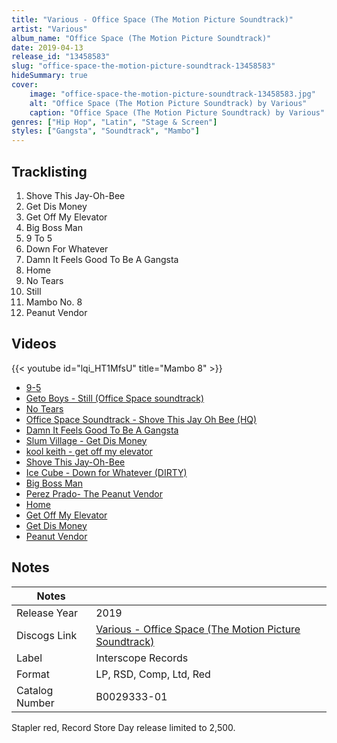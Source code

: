 ```yaml
---
title: "Various - Office Space (The Motion Picture Soundtrack)"
artist: "Various"
album_name: "Office Space (The Motion Picture Soundtrack)"
date: 2019-04-13
release_id: "13458583"
slug: "office-space-the-motion-picture-soundtrack-13458583"
hideSummary: true
cover:
    image: "office-space-the-motion-picture-soundtrack-13458583.jpg"
    alt: "Office Space (The Motion Picture Soundtrack) by Various"
    caption: "Office Space (The Motion Picture Soundtrack) by Various"
genres: ["Hip Hop", "Latin", "Stage & Screen"]
styles: ["Gangsta", "Soundtrack", "Mambo"]
---
```


## Tracklisting
1. Shove This Jay-Oh-Bee
2. Get Dis Money
3. Get Off My Elevator
4. Big Boss Man
5. 9 To 5
6. Down For Whatever
7. Damn It Feels Good To Be A Gangsta
8. Home
9. No Tears
10. Still
11. Mambo No. 8
12. Peanut Vendor

## Videos
{{< youtube id="lqi_HT1MfsU" title="Mambo 8" >}}
- [9-5](https://www.youtube.com/watch?v=rOifm4AbsuY)
- [Geto Boys - Still (Office Space soundtrack)](https://www.youtube.com/watch?v=lCOeIksA3Yo)
- [No Tears](https://www.youtube.com/watch?v=9KWpIxdfNzY)
- [Office Space Soundtrack - Shove This Jay Oh Bee (HQ)](https://www.youtube.com/watch?v=HyxoLqbFDkI)
- [Damn It Feels Good To Be A Gangsta](https://www.youtube.com/watch?v=0PqRXVCGKIA)
- [Slum Village - Get Dis Money](https://www.youtube.com/watch?v=F-oLqMwzvBY)
- [kool keith - get off my elevator](https://www.youtube.com/watch?v=WIlc0S97KQ4)
- [Shove This Jay-Oh-Bee](https://www.youtube.com/watch?v=axJVs-OseS8)
- [Ice Cube - Down for Whatever (DIRTY)](https://www.youtube.com/watch?v=-T44yl-LMSU)
- [Big Boss Man](https://www.youtube.com/watch?v=CY4lNkIO76U)
- [Perez Prado- The Peanut Vendor](https://www.youtube.com/watch?v=uc8S35k-SJs)
- [Home](https://www.youtube.com/watch?v=QKuJ-DJPUXs)
- [Get Off My Elevator](https://www.youtube.com/watch?v=r-WMAkO7r3Q)
- [Get Dis Money](https://www.youtube.com/watch?v=TumoVqPuPVw)
- [Peanut Vendor](https://www.youtube.com/watch?v=ijAEOl5lk6U)


## Notes

| Notes          |             |
| ---------------| ----------- |
| Release Year   | 2019 |
| Discogs Link   | [Various - Office Space (The Motion Picture Soundtrack)](https://www.discogs.com/release/13458583-Various-Office-Space-The-Motion-Picture-Soundtrack) |
| Label          | Interscope Records |
| Format         | LP, RSD, Comp, Ltd, Red |
| Catalog Number | B0029333-01 |

Stapler red, Record Store Day release limited to 2,500. 

